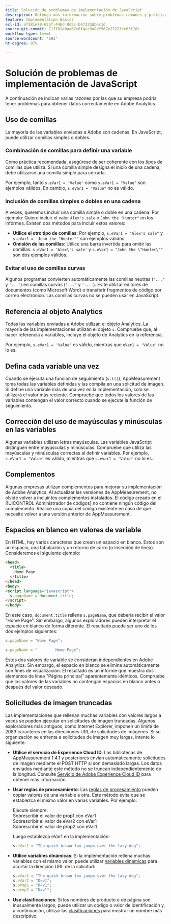 ```yaml
---
title: Solución de problemas de implementación de JavaScript
description: Obtenga más información sobre problemas comunes y prácticas recomendadas para solucionar problemas de la implementación de JavaScript.
feature: Implementation Basics
exl-id: e7181e78-65bf-446d-8d5c-b47323dbec1d
source-git-commit: 71ff81a0ae67c6f4cc9a8df567e27223cc63f18c
workflow-type: tm+mt
source-wordcount: '693'
ht-degree: 97%

---
```


# Solución de problemas de implementación de JavaScript

A continuación se indican varias razones por las que su empresa podría tener problemas para obtener datos correctamente en Adobe Analytics.

## Uso de comillas

La mayoría de las variables enviadas a Adobe son cadenas. En JavaScript, puede utilizar comillas simples o dobles.

### Combinación de comillas para definir una variable

Como práctica recomendada, asegúrese de ser coherente con los tipos de comillas que utiliza. Si una comilla simple designa el inicio de una cadena, debe utilizarse una comilla simple para cerrarla.

Por ejemplo, tanto `s.eVar1 = 'Value'` como `s.eVar1 = "Value"` son ejemplos válidos. En cambio, `s.eVar1 = 'Value"` no es válido.

### Inclusión de comillas simples o dobles en una cadena

A veces, queremos incluir una comilla simple o doble en una cadena. Por ejemplo: Quiere incluir el valor `Alex's sale` o `John the "Hunter"` en los informes. Existen dos métodos para incluir estos valores:

* **Utilice el otro tipo de comillas**: Por ejemplo, `s.eVar1 = "Alex's sale"` y `s.eVar1 = 'John the "Hunter"'` son ejemplos válidos.
* **Omisión de las comillas**: Utilice una barra invertida para omitir las comillas. `s.eVar1 = 'Alex\'s sale'` y `s.eVar1 = "John the \"Hunter\""` son dos ejemplos válidos.

### Evitar el uso de comillas curvas

Algunos programas convierten automáticamente las comillas neutras (`"..."` y `'...'`) en comillas curvas (`"..."` y `'...'`). Evite utilizar editores de documentos (como Microsoft Word) o transferir fragmentos de código por correo electrónico. Las comillas curvas no se pueden usar en JavaScript.

## Referencia al objeto Analytics

Todas las variables enviadas a Adobe utilizan el objeto Analytics. La mayoría de las implementaciones utilizan el objeto `s`. Compruebe que, al hacer referencia a variables, incluye el objeto de Analytics en la referencia.

Por ejemplo, `s.eVar1 = 'Value'` es válido, mientras que `eVar1 = 'Value'` no lo es.

## Defina cada variable una vez

Cuando se ejecuta una función de seguimiento (`s.t()`), AppMeasurement toma todas las variables definidas y las compila en una solicitud de imagen. Si define una variable más de una vez en la implementación, solo se utilizará el valor más reciente. Compruebe que todos los valores de las variables contengan el valor correcto cuando se ejecute la función de seguimiento.

## Corrección del uso de mayúsculas y minúsculas en las variables

Algunas variables utilizan letras mayúsculas. Las variables JavaScript distinguen entre mayúsculas y minúsculas. Compruebe que utiliza las mayúsculas y minúsculas correctas al definir variables. Por ejemplo, `s.eVar1 = 'Value'` es válido, mientras que `s.evar1 = 'Value'` no lo es.

## Complementos

Algunas empresas utilizan complementos para mejorar su implementación de Adobe Analytics. Al actualizar las versiones de AppMeasurement, no olvide volver a incluir los complementos instalados. El código creado en el [!UICONTROL Administrador de códigos] no contiene ningún código del complemento. Realice una copia del código existente en caso de que necesite volver a una versión anterior de AppMeasurement.

## Espacios en blanco en valores de variable

En HTML, hay varios caracteres que crean un espacio en blanco. Estos son un espacio, una tabulación y un retorno de carro (o inserción de línea). Consideremos el siguiente ejemplo:

```html
<head>
  <title>
    Home Page
  </title>
</head>
<body>
<script language="javascript">
  s.pageName = document.title;
</script>
</body>
```

En este caso, `document.title` rellena `s.pageName`, que debería recibir el valor &quot;Home Page&quot;. Sin embargo, algunos exploradores pueden interpretar el espacio en blanco de forma diferente. El resultado puede ser uno de los dos ejemplos siguientes:

```js
s.pageName = "Home Page";
```

```js
s.pageName = "        Home Page";
```

Estos dos valores de variable se consideran independientes en Adobe Analytics. Sin embargo, el espacio en blanco se elimina automáticamente con fines de visualización. El resultado es un informe que muestra dos elementos de línea &quot;Página principal&quot; aparentemente idénticos. Compruebe que los valores de las variables no contengan espacios en blanco antes o después del valor deseado.

## Solicitudes de imagen truncadas

Las implementaciones que rellenan muchas variables con valores largos a veces se pueden ejecutar en solicitudes de imagen truncadas. Algunos exploradores más antiguos, como Internet Explorer, imponen un límite de 2083 caracteres en las direcciones URL de solicitudes de imágenes. Si su organización se enfrenta a solicitudes de imagen muy largas, intente lo siguiente:

* **Utilice el servicio de Experience Cloud ID**: Las bibliotecas de AppMeasurement 1.4.1 y posteriores envían automáticamente solicitudes de imagen mediante el POST HTTP si son demasiado largas. Los datos enviados mediante este método no se truncan independientemente de la longitud. Consulte [Servicio de Adobe Experience Cloud ID](https://experienceleague.adobe.com/docs/id-service/using/home.html?lang=es) para obtener más información.
* **Usar reglas de procesamiento**: Las [reglas de procesamiento](/help/admin/admin/c-manage-report-suites/c-edit-report-suites/general/c-processing-rules/processing-rules.md) pueden copiar valores de una variable a otra. Este método evita que se establezca el mismo valor en varias variables. Por ejemplo:

   Ejecute siempre:<br>
Sobrescribir el valor de prop1 con eVar1<br>
Sobrescribir el valor de eVar2 con eVar1<br>
Sobrescribir el valor de prop2 con eVar1<br>

   Luego establezca eVar1 en la implementación:

   ```js
   s.eVar1 = "The quick brown fox jumps over the lazy dog";
   ```

* **Utilice variables dinámicas**: Si la implementación rellena muchas variables con el mismo valor, puede utilizar [variables dinámicas](/help/implement/vars/page-vars/dynamic-variables.md) para acortar la dirección URL de la solicitud:

   ```js
   s.eVar1 = "The quick brown fox jumps over the lazy dog";
   s.eVar2 = "D=v1";
   s.prop1 = "D=v1";
   s.prop2 = "D=v1";
   ```

* **Use clasificaciones**: Si los nombres de producto o de página son inusualmente largos, puede utilizar un código o valor de identificación y, a continuación, utilizar las [clasificaciones](/help/components/classifications/c-classifications.md) para mostrar un nombre más descriptivo.
